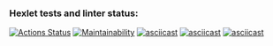 ### Hexlet tests and linter status:
[![Actions Status](https://github.com/demboffskiy/frontend-project-44/actions/workflows/hexlet-check.yml/badge.svg)](https://github.com/demboffskiy/frontend-project-44/actions)
[![Maintainability](https://api.codeclimate.com/v1/badges/41cfdeb2ff0cdc0aa4ce/maintainability)](https://codeclimate.com/github/demboffskiy/frontend-project-44.1/maintainability)
[![asciicast](https://asciinema.org/a/zC9BF2DKyuGqwu96xX7teeyBq.svg)](https://asciinema.org/a/zC9BF2DKyuGqwu96xX7teeyBq)
[![asciicast](https://asciinema.org/a/R5Kvj6KblWi4KBBAd5opguj4W.svg)](https://asciinema.org/a/R5Kvj6KblWi4KBBAd5opguj4W)
[![asciicast](https://asciinema.org/a/mXZiH4grNa0fOcDYI5Be0JeP9.svg)](https://asciinema.org/a/mXZiH4grNa0fOcDYI5Be0JeP9)